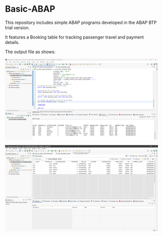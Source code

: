 # Basic-ABAP

This repository includes simple ABAP programs developed in the ABAP BTP trial version.

It features a Booking table for tracking passenger travel and payment details.

The output file as shows:

![Output Screenshot](output1.png)

![Output Screenshot](output2.png)







